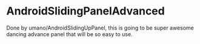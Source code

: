 # AndroidSlidingPanelAdvanced
Done by umano/AndroidSlidingUpPanel, this is going to be super awesome dancing advance panel that will be so easy to use.
